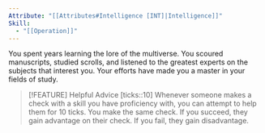 ```yaml
---
Attribute: "[[Attributes#Intelligence [INT]|Intelligence]]"
Skill:
  - "[[Operation]]"
---
```


You spent years learning the lore of the multiverse. You scoured manuscripts, studied scrolls, and listened to the greatest experts on the subjects that interest you. Your efforts have made you a master in your fields of study.

> [!FEATURE] Helpful Advice
> [ticks::10]
> Whenever someone makes a check with a skill you have proficiency with, you can attempt to help them for 10 ticks. You make the same check. If you succeed, they gain advantage on their check. If you fail, they gain disadvantage.
